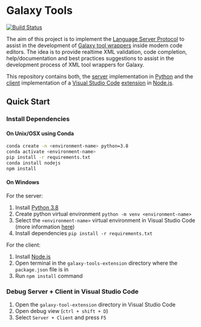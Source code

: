 # Galaxy Tools

[![Build Status](https://travis-ci.com/davelopez/galaxy-tools-extension.svg?branch=master)](https://travis-ci.com/davelopez/galaxy-tools-extension)

The aim of this project is to implement the [Language Server Protocol](https://microsoft.github.io/language-server-protocol/) to assist in the development of [Galaxy tool wrappers](https://docs.galaxyproject.org/en/latest/dev/schema.html) inside modern code editors. The idea is to provide realtime XML validation, code completion, help/documentation and best practices suggestions to assist in the development process of XML tool wrappers for Galaxy.

This repository contains both, the [server](https://github.com/davelopez/galaxy-tools-extension/tree/master/server) implementation in [Python](https://www.python.org/) and the [client](https://github.com/davelopez/galaxy-tools-extension/tree/master/client) implementation of a [Visual Studio Code](https://code.visualstudio.com/) [extension](https://marketplace.visualstudio.com/VSCode) in [Node.js](https://nodejs.org/en/).

## Quick Start
### Install Dependencies

#### On Unix/OSX using Conda
```sh
conda create -n <environment-name> python=3.8
conda activate <environment-name>
pip install -r requirements.txt
conda install nodejs
npm install
```

#### On Windows

For the server:
1. Install [Python 3.8](https://docs.python.org/3/using/windows.html#windows-full)
1. Create python virtual environment `python -m venv <environment-name>`
1. Select the `<environment-name>` virtual environment in Visual Studio Code (more information [here](https://code.visualstudio.com/docs/python/environments))
1. Install dependencies `pip install -r requirements.txt`

For the client:
1. Install [Node.js](https://nodejs.org/en/download/)
1. Open terminal in the `galaxy-tools-extension` directory where the `package.json` file is in
1. Run `npm install` command


### Debug Server + Client in Visual Studio Code

1. Open the `galaxy-tool-extension` directory in Visual Studio Code
1. Open debug view (`ctrl + shift + D`)
1. Select `Server + Client` and press `F5`
